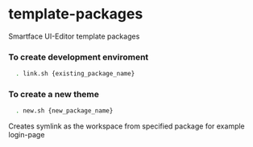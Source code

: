 # template-packages
Smartface UI-Editor template packages

### To create development enviroment
```sh
  . link.sh {existing_package_name}
```

### To create a new theme
```sh
  . new.sh {new_package_name}
```

Creates symlink as the workspace from specified package for example login-page
